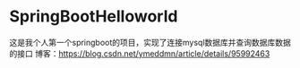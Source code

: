 # SpringBootHelloworld
这是我个人第一个springboot的项目，实现了连接mysql数据库并查询数据库数据的接口
博客：https://blog.csdn.net/ymeddmn/article/details/95992463